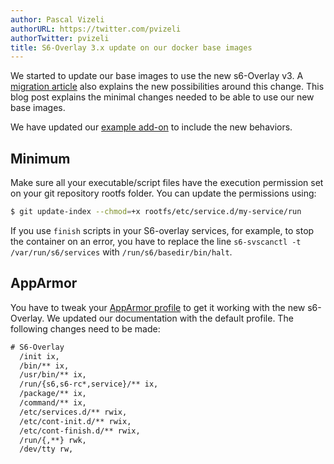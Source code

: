 ```yaml
---
author: Pascal Vizeli
authorURL: https://twitter.com/pvizeli
authorTwitter: pvizeli
title: S6-Overlay 3.x update on our docker base images
---
```


We started to update our base images to use the new s6-Overlay v3. A [migration article](https://github.com/just-containers/s6-overlay/blob/master/MOVING-TO-V3.md) also explains the new possibilities around this change. This blog post explains the minimal changes needed to be able to use our new base images.

We have updated our [example add-on](https://github.com/home-assistant/addons-example) to include the new behaviors.

## Minimum

Make sure all your executable/script files have the execution permission set on your git repository rootfs folder. You can update the permissions using:

```sh
$ git update-index --chmod=+x rootfs/etc/service.d/my-service/run
```

If you use `finish` scripts in your S6-overlay services, for example, to stop the container on an error, you have to replace the line `s6-svscanctl -t /var/run/s6/services` with `/run/s6/basedir/bin/halt`.

## AppArmor

You have to tweak your [AppArmor profile](/docs/add-ons/presentation#apparmor) to get it working with the new s6-Overlay. We updated our documentation with the default profile. The following changes need to be made:

```txt
# S6-Overlay
  /init ix,
  /bin/** ix,
  /usr/bin/** ix,
  /run/{s6,s6-rc*,service}/** ix,
  /package/** ix,
  /command/** ix,
  /etc/services.d/** rwix,
  /etc/cont-init.d/** rwix,
  /etc/cont-finish.d/** rwix,
  /run/{,**} rwk,
  /dev/tty rw,
```
